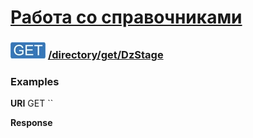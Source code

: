 [Работа со справочниками](../../../index.md)
=========================================

### ![GET](../../../../../img/get.png) [/directory/get/DzStage](../index.md)

### Examples

**URI** GET ``

**Response**
```json

```